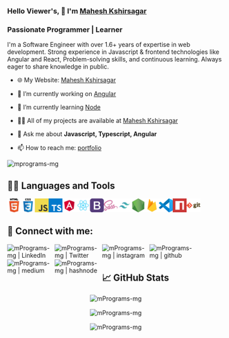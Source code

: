### Hello Viewer's, 👋 I'm [Mahesh Kshirsagar][portfolio]

### Passionate Programmer | Learner

I'm a Software Engineer with over 1.6+ years of expertise in web development. Strong experience in Javascript & frontend technologies like Angular and React, Problem-solving skills, and continuous learning. Always eager to share knowledge in public.

- 🌐 My Website: [Mahesh Kshirsagar][portfolio]

- 🔭 I’m currently working on [Angular][angular]

- 🌱 I’m currently learning [Node][node]

- 👨‍💻 All of my projects are available at [Mahesh Kshirsagar][portfolio]

- 💬 Ask me about **Javascript, Typescript, Angular**

- 📫 How to reach me: [portfolio][portfolio]

<p align="left"> <img src="https://komarev.com/ghpvc/?username=mprograms-mg&label=Profile%20views&color=0e75b6&style=flat" alt="mprograms-mg" /> </p>

## 👨‍💻 Languages and Tools

<img align="left" alt="HTML5" height="32" width="32" src="https://raw.githubusercontent.com/github/explore/80688e429a7d4ef2fca1e82350fe8e3517d3494d/topics/html/html.png" />
<img align="left" alt="CSS3" height="32" width="32" src="https://raw.githubusercontent.com/github/explore/80688e429a7d4ef2fca1e82350fe8e3517d3494d/topics/css/css.png" />
<img align="left" alt="JS" height="32" width="32" src="https://raw.githubusercontent.com/github/explore/80688e429a7d4ef2fca1e82350fe8e3517d3494d/topics/javascript/javascript.png" />
<img align="left" alt="Typescript" height="32" width="32" src="https://raw.githubusercontent.com/github/explore/80688e429a7d4ef2fca1e82350fe8e3517d3494d/topics/typescript/typescript.png" />
<img align="left" alt="Angular" height="32" width="32" src="https://raw.githubusercontent.com/github/explore/80688e429a7d4ef2fca1e82350fe8e3517d3494d/topics/angular/angular.png" />
<img align="left" alt="React" height="32" width="32" src="https://raw.githubusercontent.com/github/explore/80688e429a7d4ef2fca1e82350fe8e3517d3494d/topics/react/react.png" />
<img align="left" alt="Bootstrap" height="32" width="32" src="https://raw.githubusercontent.com/github/explore/80688e429a7d4ef2fca1e82350fe8e3517d3494d/topics/bootstrap/bootstrap.png" />
<img align="left" alt="Sass" height="32" width="32" src="https://raw.githubusercontent.com/github/explore/80688e429a7d4ef2fca1e82350fe8e3517d3494d/topics/sass/sass.png" />
<img align="left" alt="Tailwind" height="32" width="32" src="https://raw.githubusercontent.com/github/explore/80688e429a7d4ef2fca1e82350fe8e3517d3494d/topics/tailwind/tailwind.png"/>
<img align="left" alt="Node" height="32" width="32" src="https://raw.githubusercontent.com/github/explore/80688e429a7d4ef2fca1e82350fe8e3517d3494d/topics/nodejs/nodejs.png" />  
<img align="left" alt="Firebase" height="32" width="32" src="https://raw.githubusercontent.com/github/explore/80688e429a7d4ef2fca1e82350fe8e3517d3494d/topics/firebase/firebase.png" />
<img align="left" alt="VS Code" height="32" width="32" src="https://raw.githubusercontent.com/github/explore/80688e429a7d4ef2fca1e82350fe8e3517d3494d/topics/visual-studio-code/visual-studio-code.png" />
<img align="left" alt="VS Code" height="32" width="32" src="https://raw.githubusercontent.com/github/explore/80688e429a7d4ef2fca1e82350fe8e3517d3494d/topics/npm/npm.png" />
<img align="left" alt="VS Code" height="32" width="32" src="https://raw.githubusercontent.com/github/explore/80688e429a7d4ef2fca1e82350fe8e3517d3494d/topics/git/git.png" />

<br />
<br />

## 🤝 Connect with me:

[<img align="left" alt="mPrograms-mg | LinkedIn"  height="35" width="110" src="https://img.shields.io/badge/LinkedIn-0077B5?style=for-the-badge&logo=linkedin&logoColor=white" />][linkedin]

[<img align="left" alt="mPrograms-mg | Twitter"  height="35" width="110" src="https://img.shields.io/badge/Twitter-1DA1F2?style=for-the-badge&logo=twitter&logoColor=white" />][twitter]

[<img align="left" alt="mPrograms-mg | instagram"  height="35" width="110" src="https://img.shields.io/badge/Instagram-red?style=for-the-badge&logo=instagram&logoColor=white" />][instagram]

[<img align="left" alt="mPrograms-mg | github"  height="35" width="110" src="https://img.shields.io/badge/Github-black?style=for-the-badge&logo=github&logoColor=white" />][github]

[<img align="left" alt="mPrograms-mg | medium"  height="35" width="110" src="https://img.shields.io/badge/Medium-black?style=for-the-badge&logo=medium&logoColor=white" />][medium]

[<img align="left" alt="mPrograms-mg | hashnode"  height="35" width="110" src="https://img.shields.io/badge/hashnode-blue?style=for-the-badge&logo=hashnode&logoColor=white" />][hashnode]

<br/>
<br/>

## &#x1f4c8; GitHub Stats

<p align="center"><img align="center" src="https://github-readme-stats.vercel.app/api/top-langs/?username=mPrograms-mg&layout=compact" alt="mPrograms-mg" />

<br />

<p align="center"><img align="center" src="https://github-readme-stats.vercel.app/api?username=mPrograms-mg&show_icons=true&locale=en&theme=dracula" alt="mPrograms-mg" />

<br/>

<p align="center"><img align="center" src="https://github-readme-streak-stats.herokuapp.com/?user=mPrograms-mg&theme=radical&hide_border=true&border_radius=5&date_format=j%20M%5B%20Y%5D" alt="mPrograms-mg"/>

[portfolio]: https://mahesh-kshirsagar.netlify.app/
[website]: https://mprograms-mg.github.io/Digital-CV/
[twitter]: https://twitter.com/mPrograms92
[linkedin]: https://www.linkedin.com/in/mahesh-kshirsagar-a4b330173/
[instagram]: https://www.instagram.com/9_2mahesh/
[medium]: https://medium.com/me/stories/public
[github]: https://github.com/mPrograms-mg
[angular]: https://angular.io/docs
[react]: https://react.dev/
[hashnode]: https://mprograms-mg.hashnode.dev/
[node]: https://nodejs.org/en

<!-- https://komarev.com/ghpvc/?username=mprogram-mg&label=Profile%20views&color=0e75b6&style=fla -->
<!-- <img src="https://github-hero-readme.vercel.app/api?username=mPrograms-mg&linkedin=MaheshK&twitter=mPrograms92&description=Software%20Engineer|%20JavaScript%20|%20TypeScript&width=%27100%%27"> -->
